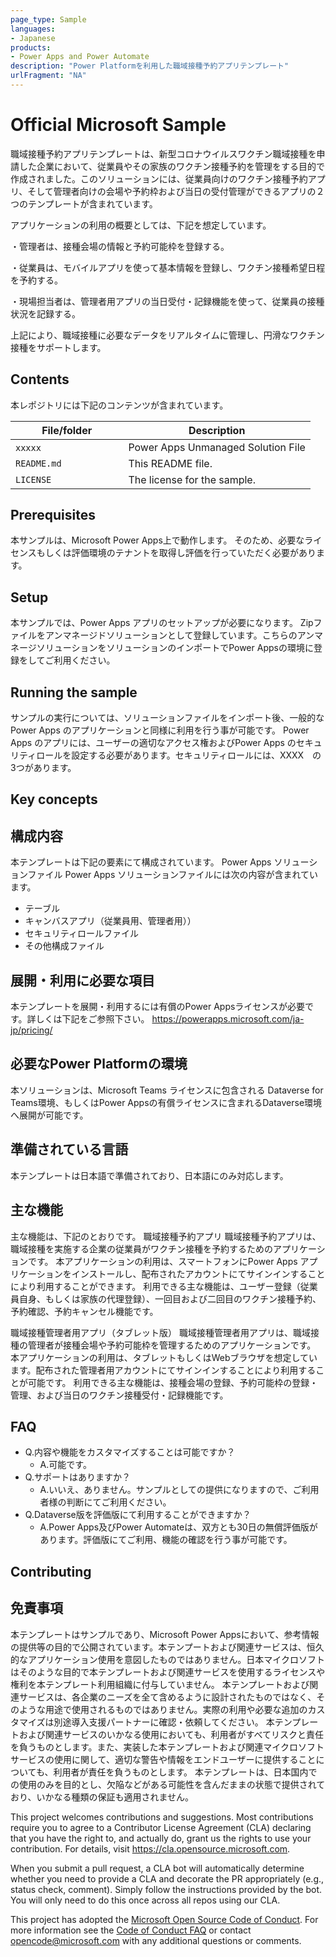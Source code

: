 ```yaml
---
page_type: Sample
languages: 
- Japanese
products:
- Power Apps and Power Automate
description: "Power Platformを利用した職域接種予約アプリテンプレート"
urlFragment: "NA"
---
```


# Official Microsoft Sample
職域接種予約アプリテンプレートは、新型コロナウイルスワクチン職域接種を申請した企業において、従業員やその家族のワクチン接種予約を管理をする目的で作成されました。このソリューションには、従業員向けのワクチン接種予約アプリ、そして管理者向けの会場や予約枠および当日の受付管理ができるアプリの２つのテンプレートが含まれています。

アプリケーションの利用の概要としては、下記を想定しています。

・管理者は、接種会場の情報と予約可能枠を登録する。

・従業員は、モバイルアプリを使って基本情報を登録し、ワクチン接種希望日程を予約する。

・現場担当者は、管理者用アプリの当日受付・記録機能を使って、従業員の接種状況を記録する。

上記により、職域接種に必要なデータをリアルタイムに管理し、円滑なワクチン接種をサポートします。


## Contents
本レポジトリには下記のコンテンツが含まれています。

| File/folder                     　　　　　| Description                                              |
|------------------------------------------|----------------------------------------------------------|
| `xxxxx`   　　　　　|Power Apps Unmanaged Solution File                        |
| `README.md`                              | This README file.                                        |
| `LICENSE`                                | The license for the sample.                              |

## Prerequisites

本サンプルは、Microsoft Power Apps上で動作します。
そのため、必要なライセンスもしくは評価環境のテナントを取得し評価を行っていただく必要があります。

## Setup

本サンプルでは、Power Apps アプリのセットアップが必要になります。
Zipファイルをアンマネージドソリューションとして登録しています。こちらのアンマネージソリューションをソリューションのインポートでPower Appsの環境に登録をしてご利用ください。

## Running the sample

サンプルの実行については、ソリューションファイルをインポート後、一般的なPower Apps のアプリケーションと同様に利用を行う事が可能です。
Power Apps のアプリには、ユーザーの適切なアクセス権およびPower Apps のセキュリティロールを設定する必要があります。セキュリティロールには、XXXX　の3つがあります。

## Key concepts
## 構成内容
本テンプレートは下記の要素にて構成されています。
Power Apps ソリューションファイル
Power Apps ソリューションファイルには次の内容が含まれています。
 - テーブル
 - キャンバスアプリ（従業員用、管理者用））
 - セキュリティロールファイル
 - その他構成ファイル

## 展開・利用に必要な項目
本テンプレートを展開・利用するには有償のPower Appsライセンスが必要です。詳しくは下記をご参照下さい。
https://powerapps.microsoft.com/ja-jp/pricing/

## 必要なPower Platformの環境
本ソリューションは、Microsoft Teams ライセンスに包含される Dataverse for Teams環境、もしくはPower Appsの有償ライセンスに含まれるDataverse環境へ展開が可能です。

## 準備されている言語
本テンプレートは日本語で準備されており、日本語にのみ対応します。

## 主な機能
主な機能は、下記のとおりです。
職域接種予約アプリ
職域接種予約アプリは、職域接種を実施する企業の従業員がワクチン接種を予約するためのアプリケーションです。
本アプリケーションの利用は、スマートフォンにPower Apps アプリケーションをインストールし、配布されたアカウントにてサインインすることにより利用することができます。
利用できる主な機能は、ユーザー登録（従業員自身、もしくは家族の代理登録）、一回目および二回目のワクチン接種予約、予約確認、予約キャンセル機能です。

職域接種管理者用アプリ（タブレット版）
職域接種管理者用アプリは、職域接種の管理者が接種会場や予約可能枠を管理するためのアプリケーションです。
本アプリケーションの利用は、タブレットもしくはWebブラウザを想定しています。配布された管理者用アカウントにてサインインすることにより利用することが可能です。
利用できる主な機能は、接種会場の登録、予約可能枠の登録・管理、および当日のワクチン接種受付・記録機能です。


## FAQ
 - Q.内容や機能をカスタマイズすることは可能ですか？
   - A.可能です。
 - Q.サポートはありますか？
    - A.いいえ、ありません。サンプルとしての提供になりますので、ご利用者様の判断にてご利用ください。
 - Q.Dataverse版を評価版にて利用することができますか？
    - A.Power Apps及びPower Automateは、双方とも30日の無償評価版があります。評価版にてご利用、機能の確認を行う事が可能です。


## Contributing
## 免責事項
本テンプレートはサンプルであり、Microsoft Power Appsにおいて、参考情報の提供等の目的で公開されています。本テンプートおよび関連サービスは、恒久的なアプリケーション使用を意図したものではありません。日本マイクロソフトはそのような目的で本テンプレートおよび関連サービスを使用するライセンスや権利を本テンプレート利用組織に付与していません。 本テンプレートおよび関連サービスは、各企業のニーズを全て含めるように設計されたものではなく、そのような用途で使用されるものではありません。実際の利用や必要な追加のカスタマイズは別途導入支援パートナーに確認・依頼してください。 本テンプレートおよび関連サービスのいかなる使用においても、利用者がすべてリスクと責任を負うものとします。また、実装した本テンプレートおよび関連マイクロソフト サービスの使用に関して、適切な警告や情報をエンドユーザーに提供することについても、利用者が責任を負うものとします。 本テンプレートは、日本国内での使用のみを目的とし、欠陥などがある可能性を含んだままの状態で提供されており、いかなる種類の保証も適用されません。

This project welcomes contributions and suggestions.  Most contributions require you to agree to a
Contributor License Agreement (CLA) declaring that you have the right to, and actually do, grant us
the rights to use your contribution. For details, visit https://cla.opensource.microsoft.com.

When you submit a pull request, a CLA bot will automatically determine whether you need to provide
a CLA and decorate the PR appropriately (e.g., status check, comment). Simply follow the instructions
provided by the bot. You will only need to do this once across all repos using our CLA.

This project has adopted the [Microsoft Open Source Code of Conduct](https://opensource.microsoft.com/codeofconduct/).
For more information see the [Code of Conduct FAQ](https://opensource.microsoft.com/codeofconduct/faq/) or
contact [opencode@microsoft.com](mailto:opencode@microsoft.com) with any additional questions or comments.
